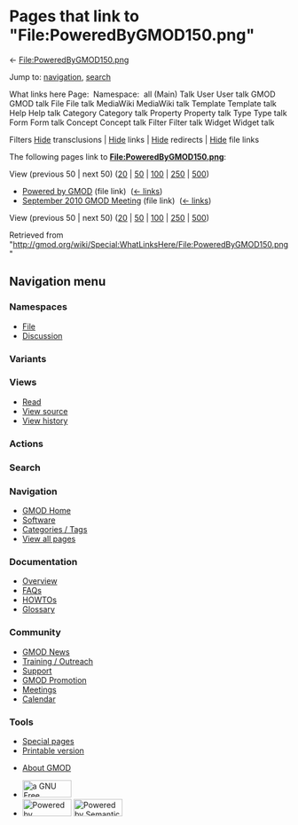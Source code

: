 <div id="mw-page-base" class="noprint">

</div>

<div id="mw-head-base" class="noprint">

</div>

<div id="content" class="mw-body" role="main">

<span id="top"></span>

<div id="mw-js-message" style="display:none;">

</div>



# <span dir="auto">Pages that link to "File:PoweredByGMOD150.png"</span>

<div id="bodyContent">

<div id="contentSub">

←
[File:PoweredByGMOD150.png](/wiki/File:PoweredByGMOD150.png "File:PoweredByGMOD150.png")

</div>

<div id="jump-to-nav" class="mw-jump">

Jump to: [navigation](#mw-navigation), [search](#p-search)

</div>

<div id="mw-content-text">

What links here Page:  Namespace:  all (Main) Talk User User talk GMOD
GMOD talk File File talk MediaWiki MediaWiki talk Template Template talk
Help Help talk Category Category talk Property Property talk Type Type
talk Form Form talk Concept Concept talk Filter Filter talk Widget
Widget talk

Filters
[Hide](/mediawiki/index.php?title=Special:WhatLinksHere/File:PoweredByGMOD150.png&hidetrans=1 "Special:WhatLinksHere/File:PoweredByGMOD150.png")
transclusions \|
[Hide](/mediawiki/index.php?title=Special:WhatLinksHere/File:PoweredByGMOD150.png&hidelinks=1 "Special:WhatLinksHere/File:PoweredByGMOD150.png")
links \|
[Hide](/mediawiki/index.php?title=Special:WhatLinksHere/File:PoweredByGMOD150.png&hideredirs=1 "Special:WhatLinksHere/File:PoweredByGMOD150.png")
redirects \|
[Hide](/mediawiki/index.php?title=Special:WhatLinksHere/File:PoweredByGMOD150.png&hideimages=1 "Special:WhatLinksHere/File:PoweredByGMOD150.png")
file links

The following pages link to
**[File:PoweredByGMOD150.png](/wiki/File:PoweredByGMOD150.png "File:PoweredByGMOD150.png")**:

View (previous 50 \| next 50)
([20](/mediawiki/index.php?title=Special:WhatLinksHere/File:PoweredByGMOD150.png&limit=20 "Special:WhatLinksHere/File:PoweredByGMOD150.png")
\|
[50](/mediawiki/index.php?title=Special:WhatLinksHere/File:PoweredByGMOD150.png&limit=50 "Special:WhatLinksHere/File:PoweredByGMOD150.png")
\|
[100](/mediawiki/index.php?title=Special:WhatLinksHere/File:PoweredByGMOD150.png&limit=100 "Special:WhatLinksHere/File:PoweredByGMOD150.png")
\|
[250](/mediawiki/index.php?title=Special:WhatLinksHere/File:PoweredByGMOD150.png&limit=250 "Special:WhatLinksHere/File:PoweredByGMOD150.png")
\|
[500](/mediawiki/index.php?title=Special:WhatLinksHere/File:PoweredByGMOD150.png&limit=500 "Special:WhatLinksHere/File:PoweredByGMOD150.png"))

- [Powered by GMOD](/wiki/Powered_by_GMOD "Powered by GMOD") (file link)
  ‎ <span class="mw-whatlinkshere-tools">([←
  links](/mediawiki/index.php?title=Special:WhatLinksHere&target=Powered+by+GMOD "Special:WhatLinksHere"))</span>
- [September 2010 GMOD
  Meeting](/wiki/September_2010_GMOD_Meeting "September 2010 GMOD Meeting")
  (file link) ‎ <span class="mw-whatlinkshere-tools">([←
  links](/mediawiki/index.php?title=Special:WhatLinksHere&target=September+2010+GMOD+Meeting "Special:WhatLinksHere"))</span>

View (previous 50 \| next 50)
([20](/mediawiki/index.php?title=Special:WhatLinksHere/File:PoweredByGMOD150.png&limit=20 "Special:WhatLinksHere/File:PoweredByGMOD150.png")
\|
[50](/mediawiki/index.php?title=Special:WhatLinksHere/File:PoweredByGMOD150.png&limit=50 "Special:WhatLinksHere/File:PoweredByGMOD150.png")
\|
[100](/mediawiki/index.php?title=Special:WhatLinksHere/File:PoweredByGMOD150.png&limit=100 "Special:WhatLinksHere/File:PoweredByGMOD150.png")
\|
[250](/mediawiki/index.php?title=Special:WhatLinksHere/File:PoweredByGMOD150.png&limit=250 "Special:WhatLinksHere/File:PoweredByGMOD150.png")
\|
[500](/mediawiki/index.php?title=Special:WhatLinksHere/File:PoweredByGMOD150.png&limit=500 "Special:WhatLinksHere/File:PoweredByGMOD150.png"))

</div>

<div class="printfooter">

Retrieved from
"<http://gmod.org/wiki/Special:WhatLinksHere/File:PoweredByGMOD150.png>"

</div>

<div id="catlinks" class="catlinks catlinks-allhidden">

</div>

<div class="visualClear">

</div>

</div>

</div>

<div id="mw-navigation">

## Navigation menu

<div id="mw-head">



<div id="left-navigation">

<div id="p-namespaces" class="vectorTabs" role="navigation"
aria-labelledby="p-namespaces-label">

### Namespaces

- <span id="ca-nstab-image"><a href="/wiki/File:PoweredByGMOD150.png" accesskey="c"
  title="View the file page [c]">File</a></span>
- <span id="ca-talk"><a
  href="/mediawiki/index.php?title=File_talk:PoweredByGMOD150.png&amp;action=edit&amp;redlink=1"
  accesskey="t"
  title="Discussion about the content page [t]">Discussion</a></span>

</div>

<div id="p-variants" class="vectorMenu emptyPortlet" role="navigation"
aria-labelledby="p-variants-label">

### 

### Variants[](#)

<div class="menu">

</div>

</div>

</div>

<div id="right-navigation">

<div id="p-views" class="vectorTabs" role="navigation"
aria-labelledby="p-views-label">

### Views

- <span id="ca-view">[Read](/wiki/File:PoweredByGMOD150.png)</span>
- <span id="ca-viewsource"><a
  href="/mediawiki/index.php?title=File:PoweredByGMOD150.png&amp;action=edit"
  accesskey="e" title="This page is protected.
  You can view its source [e]">View source</a></span>
- <span id="ca-history"><a
  href="/mediawiki/index.php?title=File:PoweredByGMOD150.png&amp;action=history"
  accesskey="h" title="Past revisions of this page [h]">View history</a></span>

</div>

<div id="p-cactions" class="vectorMenu emptyPortlet" role="navigation"
aria-labelledby="p-cactions-label">

### Actions[](#)

<div class="menu">

</div>

</div>

<div id="p-search" role="search">

### Search

<div id="simpleSearch">

</div>

</div>

</div>

</div>

<div id="mw-panel">

<div id="p-logo" role="banner">

<a href="/wiki/Main_Page"
style="background-image: url(http://gmod.org/images/GMOD-cogs.png);"
title="Visit the main page"></a>

</div>

<div id="p-Navigation" class="portal" role="navigation"
aria-labelledby="p-Navigation-label">

### Navigation

<div class="body">

- <span id="n-GMOD-Home">[GMOD Home](/wiki/Main_Page)</span>
- <span id="n-Software">[Software](/wiki/GMOD_Components)</span>
- <span id="n-Categories-.2F-Tags">[Categories /
  Tags](/wiki/Categories)</span>
- <span id="n-View-all-pages">[View all
  pages](/wiki/Special:AllPages)</span>

</div>

</div>

<div id="p-Documentation" class="portal" role="navigation"
aria-labelledby="p-Documentation-label">

### Documentation

<div class="body">

- <span id="n-Overview">[Overview](/wiki/Overview)</span>
- <span id="n-FAQs">[FAQs](/wiki/Category:FAQ)</span>
- <span id="n-HOWTOs">[HOWTOs](/wiki/Category:HOWTO)</span>
- <span id="n-Glossary">[Glossary](/wiki/Glossary)</span>

</div>

</div>

<div id="p-Community" class="portal" role="navigation"
aria-labelledby="p-Community-label">

### Community

<div class="body">

- <span id="n-GMOD-News">[GMOD News](/wiki/GMOD_News)</span>
- <span id="n-Training-.2F-Outreach">[Training /
  Outreach](/wiki/Training_and_Outreach)</span>
- <span id="n-Support">[Support](/wiki/Support)</span>
- <span id="n-GMOD-Promotion">[GMOD
  Promotion](/wiki/GMOD_Promotion)</span>
- <span id="n-Meetings">[Meetings](/wiki/Meetings)</span>
- <span id="n-Calendar">[Calendar](/wiki/Calendar)</span>

</div>

</div>

<div id="p-tb" class="portal" role="navigation"
aria-labelledby="p-tb-label">

### Tools

<div class="body">

- <span id="t-specialpages"><a href="/wiki/Special:SpecialPages" accesskey="q"
  title="A list of all special pages [q]">Special pages</a></span>
- <span id="t-print"><a
  href="/mediawiki/index.php?title=Special:WhatLinksHere/File:PoweredByGMOD150.png&amp;printable=yes"
  rel="alternate" accesskey="p"
  title="Printable version of this page [p]">Printable version</a></span>

</div>

</div>

</div>

</div>

<div id="footer" role="contentinfo">

- <span id="footer-places-about">[About
  GMOD](/wiki/GMOD:About "GMOD:About")</span>

<!-- -->

- <span id="footer-copyrightico">[<img src="http://www.gnu.org/graphics/gfdl-logo-small.png" width="88"
  height="31" alt="a GNU Free Documentation License" />](http://www.gnu.org/licenses/fdl-1.3.html)</span>
- <span id="footer-poweredbyico">[<img src="/mediawiki/skins/common/images/poweredby_mediawiki_88x31.png"
  width="88" height="31" alt="Powered by MediaWiki" />](//www.mediawiki.org/)
  [<img
  src="/mediawiki/extensions/SemanticMediaWiki/includes/../resources/images/smw_button.png"
  width="88" height="31" alt="Powered by Semantic MediaWiki" />](https://www.semantic-mediawiki.org/wiki/Semantic_MediaWiki)</span>

<div style="clear:both">

</div>

</div>
